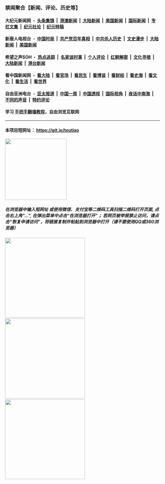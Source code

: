 ### 禁闻聚合【新闻、评论、历史等】

#### 大纪元新闻网 &nbsp;-&nbsp; [头条集锦](indexes/E头条集锦.md?t=02041233) &nbsp;|&nbsp; [港澳新闻](indexes/E港澳新闻.md?t=02041233)  &nbsp;|&nbsp; [大陆新闻](indexes/E大陆新闻.md?t=02041233) &nbsp;|&nbsp; [美国新闻](indexes/E美国新闻.md?t=02041233) &nbsp;|&nbsp; [国际新闻](indexes/E国际新闻.md?t=02041233) &nbsp;|&nbsp; [专栏文集](indexes/E专栏文集.md?t=02041233) &nbsp;|&nbsp; [纪元社论](indexes/E纪元社论.md?t=02041233) &nbsp;|&nbsp; [纪元特稿](indexes/E纪元特稿.md?t=02041233) 

#### 新唐人电视台 &nbsp;-&nbsp; [中国时局](indexes/N中国时局.md?t=02041233) &nbsp;|&nbsp; [共产党百年真相](indexes/N共产党百年真相.md?t=02041233) &nbsp;|&nbsp; [中共杀人历史](indexes/N中共杀人历史.md?t=02041233) &nbsp;|&nbsp; [文史漫步](indexes/N文史漫步.md?t=02041233) &nbsp;|&nbsp; [大陆新闻](indexes/N大陆新闻.md?t=02041233) &nbsp;|&nbsp; [美国新闻](indexes/N美国新闻.md?t=02041233)

#### 希望之声SOH &nbsp;-&nbsp; [热点追踪](indexes/H热点追踪.md?t=02041233) &nbsp;|&nbsp; [名家谈时事](indexes/H名家谈时事.md?t=02041233) &nbsp;|&nbsp; [个人评论](indexes/H个人评论.md?t=02041233)  &nbsp;|&nbsp; [红朝解密](indexes/H红朝解密.md?t=02041233) &nbsp;|&nbsp; [文化寻根](indexes/H文化寻根.md?t=02041233) &nbsp;|&nbsp; [大陆新闻](indexes/H大陆新闻.md?t=02041233) &nbsp;|&nbsp; [港台新闻](indexes/H港台新闻.md?t=02041233)

#### 看中国新闻网 &nbsp;-&nbsp; [看大陆](indexes/S看大陆.md?t=02041233) &nbsp;|&nbsp; [看官场](indexes/S看官场.md?t=02041233) &nbsp;|&nbsp; [看民生](indexes/S看民生.md?t=02041233)  &nbsp;|&nbsp; [看博谈](indexes/S看博谈.md?t=02041233) &nbsp;|&nbsp; [看财经](indexes/S看财经.md?t=02041233) &nbsp;|&nbsp; [看史海](indexes/S看史海.md?t=02041233) &nbsp;|&nbsp; [看文化](indexes/S看文化.md?t=02041233) &nbsp;|&nbsp; [看生活](indexes/S看生活.md?t=02041233) &nbsp;|&nbsp; [看世界](indexes/S看世界.md?t=02041233)

#### 自由亚洲电台 &nbsp;-&nbsp; [亚太报道](indexes/R亚太报道.md?t=02041233) &nbsp;|&nbsp; [中国一周](indexes/R中国一周.md?t=02041233) &nbsp;|&nbsp; [中国透视](indexes/R中国透视.md?t=02041233)  &nbsp;|&nbsp; [国际视角](indexes/R国际视角.md?t=02041233) &nbsp;|&nbsp; [夜话中南海](indexes/R夜话中南海.md?t=02041233) &nbsp;|&nbsp; [不同的声音](indexes/R不同的声音.md?t=02041233) &nbsp;|&nbsp; [特约评论](indexes/R特约评论.md?t=02041233)

#### 学习 [手把手翻墙教程](https://github.com/gfw-breaker/guides/wiki)，自由浏览互联网

----

#### 本项目短网址： https://git.io/toutiao
<img src="https://raw.githubusercontent.com/gfw-breaker/banned-news/master/scripts/img/qr.png" width="200px"/>  

##### 在浏览器中输入短网址 或使用微信、支付宝等二维码工具扫描二维码打开页面, 点击右上角"...", 在弹出菜单中点击“在浏览器打开”； 若网页被举报禁止访问，请点击“恢复申请访问”，将链接复制并粘贴到浏览器中打开（请不要使用QQ或360浏览器）

<img src="https://raw.githubusercontent.com/gfw-breaker/banned-news/master/scripts/img/1.png" width="260px"/> &nbsp; <img src="https://raw.githubusercontent.com/gfw-breaker/banned-news/master/scripts/img/2.png" width="260px"/> &nbsp; <img src="https://raw.githubusercontent.com/gfw-breaker/banned-news/master/scripts/img/3.png" width="260px"/>
